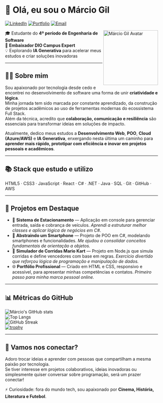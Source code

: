 # 👋 Olá, eu sou o Márcio Gil  

[![LinkedIn](https://img.shields.io/badge/LinkedIn-Profile-blue?logo=linkedin)](https://linkedin.com/in/márcio-gil-1b7669309)
[![Portfolio](https://img.shields.io/badge/Portfolio-Site-green?logo=github)](https://marciogil.github.io/meu-portfolio_profissional/)
[![Email](https://img.shields.io/badge/Email-marciopaivagil@gmail.com-red?logo=gmail)](mailto:marciopaivagil@gmail.com)

<img align="right" alt="Márcio Gil Avatar" width="180" src="https://avatars.githubusercontent.com/u/172930068?s=400&u=f125106ed625b4fc5dd1804c45c047cf739e7a76&v=4" />

🎓 Estudante do **4º período de Engenharia de Software**  
🚀 **Embaixador DIO Campus Expert**  
💡 Explorando **IA Generativa** para acelerar meus estudos e criar soluções inovadoras  

---

## 👨‍💻 Sobre mim
Sou apaixonado por tecnologia desde cedo e encontrei no desenvolvimento de software uma forma de unir **criatividade e lógica**.  
Minha jornada tem sido marcada por constante aprendizado, da construção de projetos acadêmicos ao uso de ferramentas modernas do ecossistema Full Stack.  
Além da técnica, acredito que **colaboração, comunicação e resiliência** são essenciais para transformar ideias em soluções de impacto.  

Atualmente, dedico meus estudos a **Desenvolvimento Web**, **POO**, **Cloud (Azure/AWS)** e **IA Generativa**, enxergando nesta última um caminho para **aprender mais rápido, prototipar com eficiência e inovar em projetos pessoais e acadêmicos**.  

---

## 📚 Stack que estudo e utilizo
HTML5 · CSS3 · JavaScript · React · C# · .NET · Java · SQL · Git · GitHub · AWS  

---

## 🔭 Projetos em Destaque
- 🚗 **Sistema de Estacionamento** — Aplicação em console para gerenciar entrada, saída e cobrança de veículos. *Aprendi a estruturar melhor classes e aplicar lógica de negócios em C#.*  
- 📱 **Abstraindo um Smartphone** — Projeto de POO em C#, modelando smartphones e funcionalidades. *Me ajudou a consolidar conceitos fundamentais de orientação a objetos.*  
- 🏁 **Simulador de Corridas Mario Kart** — Projeto em Node.js que simula corridas e define vencedores com base em regras. *Exercício divertido que reforçou lógica de programação e manipulação de dados.*  
- 🌐 **Portfólio Profissional** — Criado em HTML e CSS, responsivo e acessível, para apresentar minhas competências e contatos. *Primeiro passo para minha marca pessoal online.*  

---

## 📊 Métricas do GitHub
![Márcio's GitHub stats](https://github-readme-stats.vercel.app/api?username=marciogil&show_icons=true&theme=tokyonight)  
![Top Langs](https://github-readme-stats.vercel.app/api/top-langs/?username=marciogil&layout=compact&theme=tokyonight)  
![GitHub Streak](https://github-readme-streak-stats.herokuapp.com/?user=marciogil&theme=tokyonight)  
[![trophy](https://github-profile-trophy.vercel.app/?username=marciogil&theme=tokyonight)](https://github.com/ryo-ma/github-profile-trophy)  

---

## 🤝 Vamos nos conectar?
Adoro trocar ideias e aprender com pessoas que compartilham a mesma paixão por tecnologia.  
Se tiver interesse em projetos colaborativos, ideias inovadoras ou simplesmente quiser conversar sobre programação, será um prazer conectar!  

⚡ Curiosidade: fora do mundo tech, sou apaixonado por **Cinema, História, Literatura e Futebol**.  
